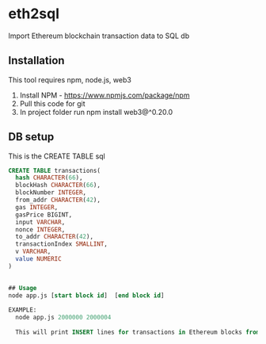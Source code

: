 # eth2sql
Import Ethereum blockchain transaction data to SQL db 

## Installation 
This tool requires npm, node.js, web3 

1. Install NPM - https://www.npmjs.com/package/npm
2. Pull this code for git 
3. In project folder run 
  npm install web3@^0.20.0
 
## DB setup 
This is the CREATE TABLE sql 
```sql
CREATE TABLE transactions(
  hash CHARACTER(66),
  blockHash CHARACTER(66),
  blockNumber INTEGER,
  from_addr CHARACTER(42),
  gas INTEGER,
  gasPrice BIGINT,
  input VARCHAR,
  nonce INTEGER,
  to_addr CHARACTER(42),
  transactionIndex SMALLINT,
  v VARCHAR,
  value NUMERIC
)

 
## Usage 
node app.js [start block id]  [end block id]
  
EXAMPLE: 
  node app.js 2000000 2000004
  
  This will print INSERT lines for transactions in Ethereum blocks from  2000000 to 2000004
